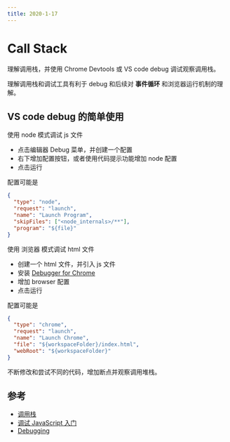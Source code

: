 ```yaml
---
title: 2020-1-17
---
```


# Call Stack

理解调用栈，并使用 Chrome Devtools 或 VS code debug 调试观察调用栈。

理解调用栈和调试工具有利于 debug 和后续对 **事件循环** 和浏览器运行机制的理解。

## VS code debug 的简单使用

使用 node 模式调试 js 文件

- 点击编辑器 Debug 菜单，并创建一个配置
- 右下增加配置按钮，或者使用代码提示功能增加 node 配置
- 点击运行

配置可能是

```json
{
  "type": "node",
  "request": "launch",
  "name": "Launch Program",
  "skipFiles": ["<node_internals>/**"],
  "program": "${file}"
}
```

使用 浏览器 模式调试 html 文件

- 创建一个 html 文件，并引入 js 文件
- 安装 [Debugger for Chrome](https://marketplace.visualstudio.com/items?itemName=msjsdiag.debugger-for-chrome)
- 增加 browser 配置
- 点击运行

配置可能是

```json
{
  "type": "chrome",
  "request": "launch",
  "name": "Launch Chrome",
  "file": "${workspaceFolder}/index.html",
  "webRoot": "${workspaceFolder}"
}
```

不断修改和尝试不同的代码，增加断点并观察调用堆栈。

## 参考

- [调用栈](https://developer.mozilla.org/zh-CN/docs/Glossary/Call_stack)
- [调试 JavaScript 入门](https://developers.google.com/web/tools/chrome-devtools/javascript?hl=zh-cn)
- [Debugging](https://code.visualstudio.com/docs/editor/debugging)
